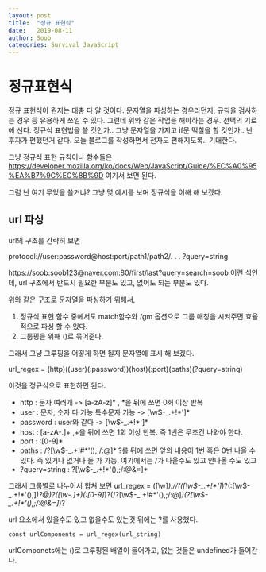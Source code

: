 ```yaml
---
layout: post
title:  "정규 표현식"
date:   2019-08-11
author: Soob
categories: Survival_JavaScript
---
```


정규표현식
=======================

정규 표현식이 뭔지는 대충 다 알 것이다.
문자열을 파싱하는 경우라던지, 규칙을 검사하는 경우 등 유용하게 쓰일 수 있다.
그런데 위와 같은 작업을 해야하는 경우. 선택의 기로에 선다.
정규식 표현법을 쓸 것인가.. 그냥 문자열을 가지고 if문 떡칠을 할 것인가..
난 후자가 편했던거 같다.
오늘 블로그를 작성하면서 전자도 편해지도록.. 기대한다.

그냥 정규식 표현 규칙이나 함수들은 
https://developer.mozilla.org/ko/docs/Web/JavaScript/Guide/%EC%A0%95%EA%B7%9C%EC%8B%9D 
여기서 보면 된다.

그럼 난 여기 무었을 쓸거냐?
그냥 몇 예시를 보며 정규식을 이해 해 보겠다.

## url 파싱

url의 구조를 간략히 보면

protocol://user:password@host:port/path1/path2/. . . ?query=string

https://soob:soob123@naver.com:80/first/last?query=search=soob
이런 식인데, url 구조에서 반드시 필요한 부분도 있고, 없어도 되는 부분도 있다.

위와 같은 구조로 문자열을 파싱하기 위해서, 
1. 정규식 표현 함수 중에서도 match함수와  /gm 옵션으로 그룹 매칭을 시켜주면 효율적으로 파싱 할 수 있다.
2. 그룹핑을 위해 ()로 묶어준다.

그래서 그냥 그루핑을 어떻게 하면 될지 문자열에 표시 해 보겠다.

url_regex = (http)((user)(:password))(host)(:port)(paths)(?query=string)

이것을 정규식으로 표현하면 된다.


 - http : 문자 여러개 -> [a-zA-z]*  , *을 뒤에 쓰면 0회 이상 반복
- user : 문자, 숫자 다 가능 특수문자 가능 -> [\w\$\-\_\.\+\!\*\']*
- password : user와 같다 -> [\w\$\-\_\.\+\!\*\']*
- host : [a-zA\-\.]+  ,+을 뒤에 쓰면 1회 이상 반복. 즉 1번은 무조건 나와야 한다.
- port : :[0-9]*
- paths : \/?[\w\$\-\_\.\+\!\#\*\'\(\)\,\;\/\:\@]*  ?를 뒤에 쓰면 앞의 내용이 1번 혹은 0번 나올 수 있다. 즉 있거나 없거나 둘 가 가능. 여기에서는 /가 나올수도 있고 안나올 수도 있고
- ?query=string : \?[\w\$\-\_\.\+\!\*\'\(\)\,\;\/\:\@\&\=]*

그래서 그룹별로 나누어서 합쳐 보면
url_regex = ([\w]*)\:\/\/(([\w\$\-\_\.\+\!\*\']*)?(\:[\w\$\-\_\.\+\!\*\'\(\)\,]*)?\@)?([\w\-\.]+)(\:[0-9]*)?(\/?[\w\$\-\_\.\+\!\#\*\'\(\)\,\;\/\:\@]*)(\?[\w\$\-\_\.\+\!\*\'\(\)\,\;\/\:\@\&\=]*)?

url 요소에서 있을수도 있고 없을수도 있는것 뒤에는 ?를 사용했다.
```
const urlComponents = url_regex(url_string)
```

urlComponets에는 ()로 그루핑된 배열이 들어가고, 없는 것들은 undefined가 들어간다.



